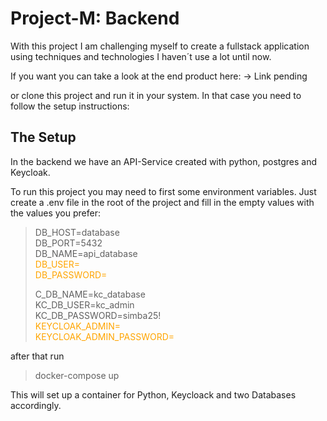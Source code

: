 
<H1>Project-M: Backend</H1>
With this project I am challenging myself to create a fullstack application using techniques and technologies I haven´t use a lot until now.

If you want you can take a look at the end product here:
-> Link pending 

or clone this project and run it in your system. In that case you need to follow the setup instructions:

<H2>The Setup</H2>

In the backend we have an API-Service created with python, postgres and Keycloak.

To run this project you may need to first some environment variables. Just create a .env file in the root of the project and fill in the empty values with the values you prefer:

>DB_HOST=database </br>
>DB_PORT=5432  </br>
>DB_NAME=api_database  </br>
><span style="color:orange">DB_USER=  </br>
>DB_PASSWORD=  </br> </span>
>
>C_DB_NAME=kc_database  </br>
>KC_DB_USER=kc_admin  </br>
>KC_DB_PASSWORD=simba25!  </br>
><span style="color:orange">KEYCLOAK_ADMIN=  </br>
>KEYCLOAK_ADMIN_PASSWORD=  </br> </span>

after that run

> docker-compose up

This will set up a container for Python, Keycloack and two Databases accordingly.




